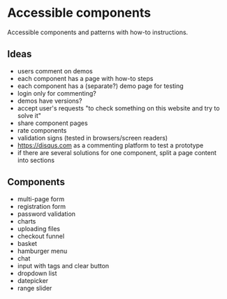 # Accessible components

Accessible components and patterns with how-to instructions.

## Ideas

- users comment on demos
- each component has a page with how-to steps
- each component has a (separate?) demo page for testing
- login only for commenting?
- demos have versions?
- accept user's requests "to check something on this website and try to solve it"
- share component pages
- rate components
- validation signs (tested in browsers/screen readers)
- https://disqus.com as a commenting platform to test a prototype
- if there are several solutions for one component, split a page content into sections

## Components

- multi-page form
- registration form
- password validation
- charts
- uploading files
- checkout funnel
- basket
- hamburger menu
- chat
- input with tags and clear button
- dropdown list
- datepicker
- range slider